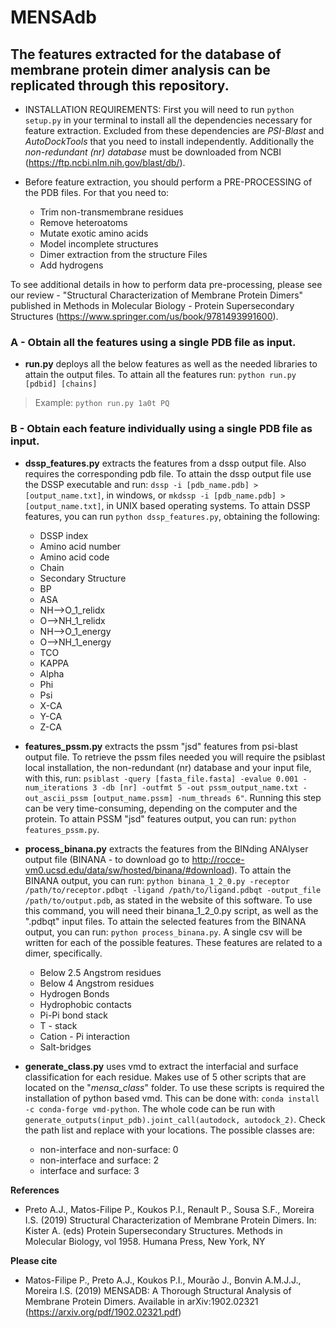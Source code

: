 # MENSAdb

## The features extracted for the database of membrane protein dimer analysis can be replicated through this repository.

- INSTALLATION REQUIREMENTS: First you will need to run `python setup.py` in your terminal to install all the dependencies necessary for feature extraction. Excluded from these dependencies are *PSI-Blast* and *AutoDockTools* that you need to install independently. Additionally the *non-redundant (nr) database* must be downloaded from NCBI (https://ftp.ncbi.nlm.nih.gov/blast/db/).

- Before feature extraction, you should perform a PRE-PROCESSING of the PDB files. For that you need to:
	- Trim non-transmembrane residues
	- Remove heteroatoms
	- Mutate exotic amino acids
	- Model incomplete structures
	- Dimer extraction from the structure Files
	- Add hydrogens

To see additional details in how to perform data pre-processing, please see our review - "Structural Characterization of Membrane Protein Dimers" published in Methods in Molecular Biology - Protein Supersecondary Structures (https://www.springer.com/us/book/9781493991600).

### A - Obtain all the features using a single PDB file as input.

- **run.py** deploys all the below features as well as the needed libraries to attain the output files. To attain all the features run:
`python run.py [pdbid] [chains]`
> Example:
`python run.py 1a0t PQ`

### B - Obtain each feature individually using a single PDB file as input.

- **dssp_features.py** extracts the features from a dssp output file. Also requires the corresponding pdb file. To attain the dssp output file use the DSSP executable and run: `dssp -i [pdb_name.pdb] >[output_name.txt]`, in windows, or `mkdssp -i [pdb_name.pdb] > [output_name.txt]`, in UNIX based operating systems. To attain DSSP features, you can run `python dssp_features.py`, obtaining the following:
    - DSSP index
    - Amino acid number
    - Amino acid code
    - Chain
    - Secondary Structure
    - BP
    - ASA
    - NH-->O_1_relidx
    - O-->NH_1_relidx
    - NH-->O_1_energy
    - O-->NH_1_energy
    - TCO
    - KAPPA
    - Alpha
    - Phi
    - Psi
    - X-CA
    - Y-CA
    - Z-CA

- **features_pssm.py** extracts the pssm "jsd" features from psi-blast output file. To retrieve the pssm files needed you will require the psiblast local installation, the non-redundant (nr) database and your input file, with this, run: `psiblast -query [fasta_file.fasta] -evalue 0.001 -num_iterations 3 -db [nr] -outfmt 5 -out pssm_output_name.txt -out_ascii_pssm [output_name.pssm] -num_threads 6"`. Running this step can be very time-consuming, depending on the computer and the protein. To attain PSSM "jsd" features output, you can run: `python features_pssm.py`.

- **process_binana.py** extracts the features from the BINding ANAlyser output file (BINANA - to download go to http://rocce-vm0.ucsd.edu/data/sw/hosted/binana/#download). To attain the BINANA output, you can run: `python binana_1_2_0.py -receptor /path/to/receptor.pdbqt -ligand /path/to/ligand.pdbqt -output_file /path/to/output.pdb`, as stated in the website of this software. To use this command, you will need their binana_1_2_0.py script, as well as the ".pdbqt" input files. To attain the selected features from the BINANA output, you can run: `python process_binana.py`. A single csv will be written for each of the possible features. These features are related to a dimer, specifically.
	- Below 2.5 Angstrom residues
	- Below 4 Angstrom residues
	- Hydrogen Bonds
	- Hydrophobic contacts
	- Pi-Pi bond stack
	- T - stack
	- Cation - Pi interaction
	- Salt-bridges

- **generate_class.py** uses vmd to extract the interfacial and surface classification for each residue. Makes use of 5 other scripts that are located on the "*mensa_class*" folder. To use these scripts is required the installation of python based vmd. This can be done with: `conda install -c conda-forge vmd-python`. The whole code can be run with `generate_outputs(input_pdb).joint_call(autodock, autodock_2)`. Check the path list and replace with your locations. The possible classes are:

	- non-interface and non-surface: 0
	- non-interface and surface: 2
	- interface and surface: 3

**References**

- Preto A.J., Matos-Filipe P., Koukos P.I., Renault P., Sousa S.F., Moreira I.S. (2019) Structural Characterization of Membrane Protein Dimers. In: Kister A. (eds) Protein Supersecondary Structures. Methods in Molecular Biology, vol 1958. Humana Press, New York, NY

**Please cite**

- Matos-Filipe P., Preto A.J., Koukos P.I., Mourão J., Bonvin A.M.J.J., Moreira I.S. (2019) MENSADB: A Thorough Structural Analysis of Membrane Protein Dimers. Available in arXiv:1902.02321 (https://arxiv.org/pdf/1902.02321.pdf) 
